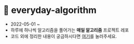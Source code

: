 # 🌲 everyday-algorithm

- 2022-05-01 ~
- 하루에 하나씩 알고리즘을 풀어가는 **매일 알고리즘** 프로젝트 레포
- 코드 외에 정리한 내용이 궁금하시다면 [여기](https://sunnu.notion.site/everyday-algorithm-217eba9f1716493a8fc980e4566afb06)를 눌러주세요.
